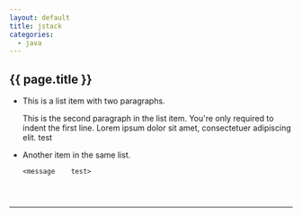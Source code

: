 ```yaml
---
layout: default
title: jstack
categories:
  - java
---
```

<h2>{{ page.title }}</h2>

*   This is a list item with two paragraphs.

    This is the second paragraph in the list item. You're
only required to indent the first line. Lorem ipsum dolor
sit amet, consectetuer adipiscing elit.
<message > test

*   Another item in the same list.


        <message    test>
<pre><code> 
<message> 
</code></pre> 



------------------------------------------
